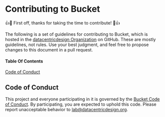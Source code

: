 # Contributing to Bucket

👍🎉 First off, thanks for taking the time to contribute! 🎉👍

The following is a set of guidelines for contributing to Bucket, which is hosted in the [datacentricdesign Organization](https://github.com/datacentricdesign) on GitHub. These are mostly guidelines, not rules. Use your best judgment, and feel free to propose changes to this document in a pull request.

#### Table Of Contents

[Code of Conduct](#code-of-conduct)

## Code of Conduct

This project and everyone participating in it is governed by the [Bucket Code of Conduct](CODE_OF_CONDUCT.md). By participating, you are expected to uphold this code. Please report unacceptable behavior to [lab@datacentricdesign.org](mailto:lab@datacentricdesign.org).
